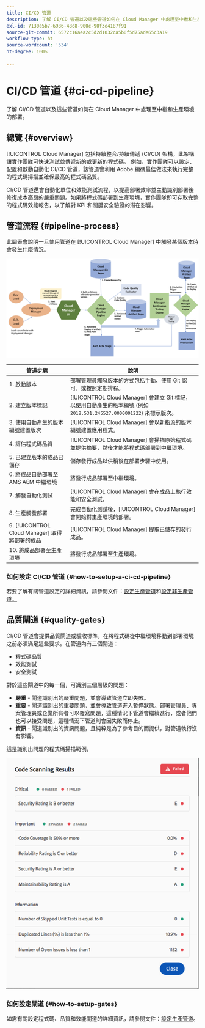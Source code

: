 ```yaml
---
title: CI/CD 管道
description: 了解 CI/CD 管道以及這些管道如何在 Cloud Manager 中處理至中繼和生產環境的部署。
exl-id: 7130e5b7-6986-48c8-900c-90f3e4187f91
source-git-commit: 6572c16aea2c5d2d1032ca5b0f5d75ade65c3a19
workflow-type: ht
source-wordcount: '534'
ht-degree: 100%

---
```



# CI/CD 管道 {#ci-cd-pipeline}

了解 CI/CD 管道以及這些管道如何在 Cloud Manager 中處理至中繼和生產環境的部署。

## 總覽 {#overview}

[!UICONTROL Cloud Manager] 包括持續整合/持續傳遞 (CI/CD) 架構，此架構讓實作團隊可快速測試並傳遞新的或更新的程式碼。 例如，實作團隊可以設定、配置和啟動自動化 CI/CD 管道，該管道會利用 Adob&#x200B;&#x200B;e 編碼最佳做法來執行完整的程式碼掃描並確保最高的程式碼品質。

CI/CD 管道還會自動化單位和效能測試流程，以提高部署效率並主動識別部署後修復成本高昂的嚴重問題。如果將程式碼部署到生產環境，實作團隊即可存取完整的程式碼效能報告，以了解對 KPI 和關鍵安全驗證的潛在影響。

## 管道流程 {#pipeline-process}

此圖表會說明一旦使用管道在 [!UICONTROL Cloud Manager] 中觸發某個版本時會發生什麼情況。

![管道流程](/help/assets/screen_shot_2018-05-30at82457pm.png)

| 管道步驟 | 說明 |
|---|---|
| 1. 啟動版本 | 部署管理員觸發版本的方式包括手動、使用 Git 認可，或按照定期排程。 |
| 2. 建立版本標記 | [!UICONTROL Cloud Manager] 會建立 Git 標記，以使用自動產生的版本編號 (例如 `2018.531.245527.0000001222`) 來標示版次。 |
| 3. 使用自動產生的版本編號建置版次 | [!UICONTROL Cloud Manager] 會以新指派的版本編號建置應用程式。 |
| 4. 評估程式碼品質 | [!UICONTROL Cloud Manager] 會掃描原始程式碼並提供摘要，然後才能將程式碼部署到中繼環境。 |
| 5. 已建立版本的成品已儲存 | 儲存發行成品以供稍後在部署步驟中使用。 |
| 6. 將成品自動部署至 AMS AEM 中繼環境 | 將發行成品部署至中繼環境。 |
| 7. 觸發自動化測試 | [!UICONTROL Cloud Manager] 會在成品上執行效能和安全測試。 |
| 8. 生產觸發部署 | 完成自動化測試後，[!UICONTROL Cloud Manager] 會開始對生產環境的部署。 |
| 9. [!UICONTROL Cloud Manager] 取得將部署的成品 | [!UICONTROL Cloud Manager] 提取已儲存的發行成品。 |
| 10. 將成品部署至生產環境 | 將發行成品部署至生產環境。 |

### 如何設定 CI/CD 管道 {#how-to-setup-a-ci-cd-pipeline}

若要了解有關管道設定的詳細資訊，請參閱文件：[設定生產管道](/help/using/production-pipelines.md)和[設定非生產管道。](/help/using/non-production-pipelines.md)

## 品質閘道 {#quality-gates}

CI/CD 管道會提供品質閘道或驗收標準，在將程式碼從中繼環境移動到部署環境之前必須滿足這些要求。在管道內有三個閘道：

* 程式碼品質
* 效能測試
* 安全測試

對於這些閘道中的每一個，可識別三個層級的問題：

* **嚴重** - 閘道識別出的嚴重問題，並會導致管道立即失敗。
* **重要** - 閘道識別出的重要問題，並會導致管道進入暫停狀態。部署管理員、專案管理員或企業所有者可以覆寫問題，這種情況下管道會繼續進行，或者他們也可以接受問題，這種情況下管道則會因失敗而停止。
* **資訊** - 閘道識別出的資訊問題，且純粹是為了參考目的而提供，對管道執行沒有影響。

這是識別出問題的程式碼掃描範例。

![程式碼掃描範例](/help/assets/quality-gate-failed.png)

### 如何設定閘道 {#how-to-setup-gates}

如需有關設定程式碼、品質和效能閘道的詳細資訊，請參閱文件：[設定生產管道](/help/using/production-pipelines.md)。
